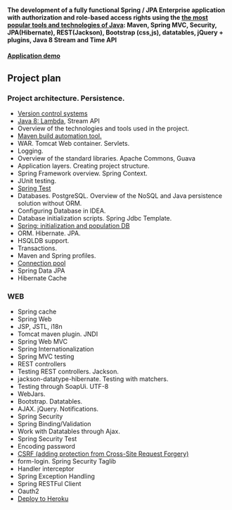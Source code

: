 ####   The development of a fully functional Spring / JPA Enterprise application with authorization and role-based access rights using the <a href="http://zeroturnaround.com/rebellabs/java-tools-and-technologies-landscape-for-2014/" target="_blank">the most popular tools and technologies of Java</a>: Maven, Spring MVC, Security, JPA(Hibernate), REST(Jackson), Bootstrap (css,js), datatables, jQuery + plugins, Java 8 Stream and Time API

#### <a href="http://topjava.herokuapp.com/" target=_blank>Application demo</a>

## Project plan
### Project architecture. Persistence.
-  <a href="https://drive.google.com/file/d/0B9Ye2auQ_NsFSUNrdVc0bDZuX2s">Version control systems</a>
-  <a href="http://www.youtube.com/watch?v=_PDIVhEs6TM">Java 8: Lambda</a>, Stream API
-  Overview of the technologies and tools used in the project.
-  <a href="https://drive.google.com/open?id=0B9Ye2auQ_NsFSlZMTXBJRXJpakU">Maven build automation tool.</a>
-  WAR. Tomcat Web container. Servlets.
-  Logging.
-  Overview of the standard libraries. Apache Commons, Guava
-  Application layers. Creating project structure.
-  Spring Framework overview. Spring Context.
-  JUnit testing.
-  <a href="https://drive.google.com/file/d/0B9Ye2auQ_NsFai1veG9qaFZlZ2s/view">Spring Test</a>
-  Databases. PostgreSQL. Overview of the NoSQL and Java persistence solution without ORM.
-  Configuring Database in IDEA.
-  Database initialization scripts. Spring Jdbc Template.
-  <a href="https://drive.google.com/file/d/0B9Ye2auQ_NsFU0Z2R190eDllYmM/view">Spring: initialization and population DB</a>
-  ORM. Hibernate. JPA.
-  HSQLDB support.
-  Transactions.
-  Maven and Spring profiles.
-  <a href="https://drive.google.com/open?id=0B9Ye2auQ_NsFTWJOdHduOWtNcTA">Connection pool</a>
-  Spring Data JPA
-  Hibernate Cache

### WEB
-  Spring cache
-  Spring Web
-  JSP, JSTL, i18n
-  Tomcat maven plugin. JNDI
-  Spring Web MVC
-  Spring Internationalization
-  Spring MVC testing
-  REST controllers
-  Testing REST controllers. Jackson.
-  jackson-datatype-hibernate. Testing with matchers.
-  Testing through SoapUi. UTF-8
-  WebJars.
-  Bootstrap. Datatables.
-  AJAX. jQuery. Notifications.
-  Spring Security
-  Spring Binding/Validation
-  Work with Datatables through Ajax.
-  Spring Security Test
-  Encoding password
-  <a href="https://drive.google.com/file/d/0B9Ye2auQ_NsFNDlPZGdUNThzNUU/view">CSRF (adding protection from Cross-Site Request Forgery)</a>
-  form-login. Spring Security Taglib
-  Handler interceptor
-  Spring Exception Handling
-  Spring RESTFul Client
-  Oauth2
-  <a href="https://drive.google.com/open?id=0B9Ye2auQ_NsFZkpVM19QWFBOQ2c">Deploy to Heroku</a>
